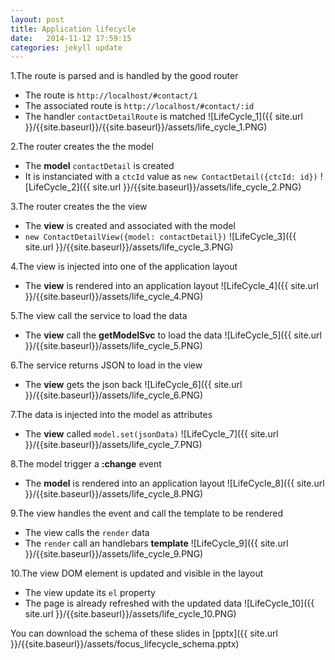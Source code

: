 ```yaml
---
layout: post
title: Application lifecycle
date:   2014-11-12 17:59:15
categories: jekyll update
---
```


1.The route is parsed and is handled by the good router

* The route is `http://localhost/#contact/1`
* The associated route is `http://localhost/#contact/:id`
* The handler `contactDetailRoute` is matched
![LifeCycle_1]({{ site.url }}/{{site.baseurl}}/{{site.baseurl}}/assets/life_cycle_1.PNG)

2.The router creates the the model

* The **model** `contactDetail` is created
* It is instanciated with a `ctcId` value as `new ContactDetail({ctcId: id})`
![LifeCycle_2]({{ site.url }}/{{site.baseurl}}/assets/life_cycle_2.PNG)

3.The router creates the the view

* The **view** is created and associated with the model
* `new ContactDetailView({model: contactDetail})`
![LifeCycle_3]({{ site.url }}/{{site.baseurl}}/assets/life_cycle_3.PNG)

4.The view is injected into one of the application layout

* The **view** is rendered into an application layout
![LifeCycle_4]({{ site.url }}/{{site.baseurl}}/assets/life_cycle_4.PNG)

5.The view call the service to load the data

* The **view** call the **getModelSvc** to load the data
![LifeCycle_5]({{ site.url }}/{{site.baseurl}}/assets/life_cycle_5.PNG)

6.The service returns JSON to load in the view

* The **view** gets the json back
![LifeCycle_6]({{ site.url }}/{{site.baseurl}}/assets/life_cycle_6.PNG)

7.The data is injected into the model as attributes

* The **view** called `model.set(jsonData)`
![LifeCycle_7]({{ site.url }}/{{site.baseurl}}/assets/life_cycle_7.PNG)

8.The model trigger a **:change** event

* The **model** is rendered into an application layout
![LifeCycle_8]({{ site.url }}/{{site.baseurl}}/assets/life_cycle_8.PNG)

9.The view handles the event and call the template to be rendered

* The view calls the `render` data
* The `render` call an handlebars **template**
![LifeCycle_9]({{ site.url }}/{{site.baseurl}}/assets/life_cycle_9.PNG)

10.The view DOM element is updated and visible in the layout

* The view update its `el` property
* The page is already refreshed with the updated data
![LifeCycle_10]({{ site.url }}/{{site.baseurl}}/assets/life_cycle_10.PNG)


You can download the schema of these slides in  [pptx]({{ site.url }}/{{site.baseurl}}/assets/focus_lifecycle_schema.pptx)